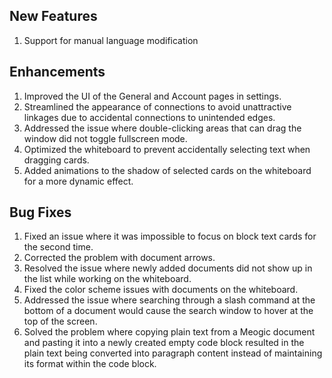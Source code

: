 ## New Features
1. Support for manual language modification

## Enhancements
1. Improved the UI of the General and Account pages in settings.
2. Streamlined the appearance of connections to avoid unattractive linkages due to accidental connections to unintended edges.
3. Addressed the issue where double-clicking areas that can drag the window did not toggle fullscreen mode.
4. Optimized the whiteboard to prevent accidentally selecting text when dragging cards.
5. Added animations to the shadow of selected cards on the whiteboard for a more dynamic effect.

## Bug Fixes
1. Fixed an issue where it was impossible to focus on block text cards for the second time.
2. Corrected the problem with document arrows.
3. Resolved the issue where newly added documents did not show up in the list while working on the whiteboard.
4. Fixed the color scheme issues with documents on the whiteboard.
5. Addressed the issue where searching through a slash command at the bottom of a document would cause the search window to hover at the top of the screen.
6. Solved the problem where copying plain text from a Meogic document and pasting it into a newly created empty code block resulted in the plain text being converted into paragraph content instead of maintaining its format within the code block.